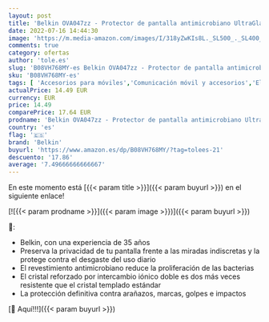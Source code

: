 ```yaml
---
layout: post
title: 'Belkin OVA047zz - Protector de pantalla antimicrobiano UltraGlass Privacy para iPhone 12 Pro Max'
date: 2022-07-16 14:44:30
image: 'https://m.media-amazon.com/images/I/318yZwKIs8L._SL500_._SL400_.jpg'
comments: true
category: ofertas
author: 'tole.es'
slug: 'B08VH768MY-es Belkin OVA047zz - Protector de pantalla antimicrobiano...'
sku: 'B08VH768MY-es'
tags: [ 'Accesorios para móviles','Comunicación móvil y accesorios','Electrónica','Mantenimiento, cuidado y reparaciones de teléfonos móviles','Protectores de pantalla para móviles','belkin','iphone','🇪🇸', ]
actualPrice: 14.49 EUR
currency: EUR
price: 14.49
comparePrice: 17.64 EUR
prodname: 'Belkin OVA047zz - Protector de pantalla antimicrobiano UltraGlass Privacy para iPhone 12 Pro Max'
country: 'es'
flag: '🇪🇸'
brand: 'Belkin'
buyurl: 'https://www.amazon.es/dp/B08VH768MY/?tag=tolees-21'
descuento: '17.86'
average: '7.49666666666667'
---
```


En este momento está [{{< param title >}}]({{< param buyurl >}}) en el siguiente enlace!

[![{{< param prodname >}}]({{< param image >}})]({{< param buyurl >}})

🔎:

- Belkin, con una experiencia de 35 años
- Preserva la privacidad de tu pantalla frente a las miradas indiscretas y la protege contra el desgaste del uso diario
- El revestimiento antimicrobiano reduce la proliferación de las bacterias
- El cristal reforzado por intercambio iónico doble es dos más veces resistente que el cristal templado estándar
- La protección definitiva contra arañazos, marcas, golpes e impactos

[🛒 Aquí!!!]({{< param buyurl >}})

